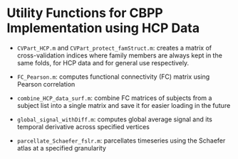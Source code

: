 # Utility Functions for CBPP Implementation using HCP Data

- `CVPart_HCP.m` and `CVPart_protect_famStruct.m`: creates a matrix of cross-validation indices where family members are always kept in the same folds, for HCP data and for general use respectively.

- `FC_Pearson.m`: computes functional connectivity (FC) matrix using Pearson correlation

- `combine_HCP_data_surf.m`: combine FC matrices of subjects from a subject list into a single matrix and save it for easier loading in the future

- `global_signal_withDiff.m`: computes global average signal and its temporal derivative across specified vertices

- `parcellate_Schaefer_fslr.m`: parcellates timeseries using the Schaefer atlas at a specified granularity 
